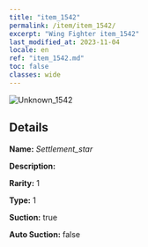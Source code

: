 ```yaml
---
title: "item_1542"
permalink: /item/item_1542/
excerpt: "Wing Fighter item_1542"
last_modified_at: 2023-11-04
locale: en
ref: "item_1542.md"
toc: false
classes: wide
---
```



 ![Unknown_1542](/images/item/Settlement_star_p.png)



## Details

 **Name:** *Settlement_star* 

 **Description:** 

 **Rarity:** 1 

 **Type:** 1 

 **Suction:** true 

 **Auto Suction:** false 


